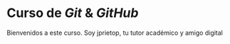 # Curso de _Git_ & _GitHub_

Bienvenidos a este curso. Soy jprietop, tu tutor académico y amigo digital
